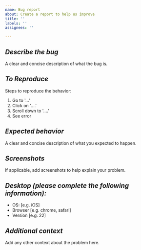 ```yaml
---
name: Bug report
about: Create a report to help us improve
title: ''
labels: ''
assignees: ''

---
```


## *Describe the bug*

A clear and concise description of what the bug is.

## *To Reproduce*

Steps to reproduce the behavior:

1. Go to '...'
2. Click on '....'
3. Scroll down to '....'
4. See error

## *Expected behavior*

A clear and concise description of what you expected to happen.

## *Screenshots*

If applicable, add screenshots to help explain your problem.

## *Desktop (please complete the following information):*

- OS: [e.g. iOS]
- Browser [e.g. chrome, safari]
- Version [e.g. 22]

## *Additional context*

Add any other context about the problem here.

